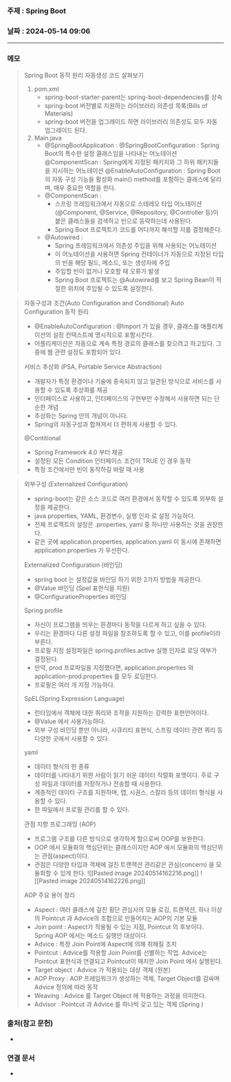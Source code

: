 ### 주제 : Spring Boot

### 날짜 : 2024-05-14 09:06
----
### 메모
> Spring Boot 동작 원리
> 자동생성 코드 살펴보기
> 	1. pom.xml
> 		- spring-boot-starter-parent는 spring-boot-dependencies를 상속
> 		- spring-boot 버전별로 지원하는 라이브러리 의존성 목록(Bills of Materials)
> 		- spring-boot 버전을 업그레이드 하면 라이브러리 의존성도 모두 자동 업그레이드 된다.
> 	2. Main.java
> 		- @SpringBootApplication :
> 			@SpringBootConfiguration : Spring Boot의 특수한 설정 클래스임을 나타내는 어노테이션
> 			@ComponentScan : Spring에게 지정된 패키지와 그 하위 패키지들을 지시하는 어노테이션
> 			@EnableAutoConfiguration : Spring Boot의 자동 구성 기능을 활성화
> 			main() method를 포함하는 클래스에 달리며, 매우 중요한 역할을 한다.
> 		- @ComponentScan :
> 			 - 스프링 프레임워크에서 자동으로 스테레오 타입 어노테이션(@Component, @Service, @Repository, @Controller 등)이 붙은 클래스들을 검색하고 빈으로 등락하는데 사용된다.
> 			 - Spring Boot 프로젝트가 코드를 어디까지 해석할 지를 결정해준다.
> 		- @Autowired :
> 			- Spring 프레임워크에서 의존성 주입을 위해 사용되는 어노테이션
> 			- 이 어노테이션을 사용하면 Spring 컨테이너가 자동으로 지정된 타입의 빈을 해당 필드, 메소드, 또는 생성자에 주입
> 			- 주입할 빈이 없거나 모호할 때 오류가 발생
> 			- Spring Boot 프로젝트는 @Autowired를 보고 Spring Bean이 적절한 위치에 주입될 수 있도록 설정한다.

> 자동구성과 조건(Auto Configuration and Conditional)
> Auto Configuration 동작 원리
> 	- @EnableAutoConfiguration : @Import 가 있을 경우, 클래스를 애플리케이션의 설정 컨텍스트에 명시적으로 포함시킨다.
> 	- 어플리케이션은 자동으로 계속 특정 경로의 클래스를 찾으려고 하고있다. 그중에 웹 관련 설정도 포함되어 있다.
> 
> 서비스 추상화 (PSA, Portable Service Abstraction)
> 	- 개발자가 특정 환경이나 기술에 종속되지 않고 일관된 방식으로 서비스를 사용할 수 있도록 추상화를 제공
> 	- 인터페이스로 사용하고, 인터페이스의 구현부만 수정해서 사용하면 되는 단순한 개념
> 	- 추상화는 Spring 만의 개념이 아니다.
> 	- Spring의 자동구성과 합쳐져서 더 편하게 사용할 수 있다.
> 
> @Contitional
> 	- Spring Framework 4.0 부터 제공
> 	- 설정된 모든 Condition 인터페이스 조건이 TRUE 인 경우 동작
> 	- 특정 조건에서만 빈이 동작하길 바랄 때 사용

> 외부구성 (Externalized Configuration)
> 	- spring-boot는 같은 소스 코드로 여러 환경에서 동작할 수 있도록 외부화 설정을 제공한다.
> 	- java properties, YAML, 환경변수, 실행 인자 로 설정 가능하다.
> 	- 전체 프로젝트의 설정은 .properties, yaml 중 하나만 사용하는 것을 권장한다.
> 	- 같은 곳에 application.properties, application.yaml 이 동시에 존재하면 application.properties 가 우선한다.
> 
> Externalized Configuration (바인딩)
> 	- spring boot 는 설정값을 바인딩 하기 위한 2가지 방법을 제공한다.
> 	- @Value 바인딩 (Spel 표현식을 지원)
> 	- @ConfigurationProperties 바인딩
> 
> Spring profile
> 	- 자신이 프로그램을 띄우는 환경마다 동작을 다르게 하고 싶을 수 있다.
> 	- 우리는 환경마다 다른 설정 파일을 참조하도록 할 수 있고, 이를 profile이라 부른다.
> 	- 프로필 지정 설정파일은 spring.profiles.active 실행 인자로 로딩 여부가 결정된다.
> 	- 만약, prod 프로파일을 지정했다면, application.properties 와 application-prod.properties 를 모두 로딩한다.
> 	- 프로필은 여러 개 지정 가능하다.
> 
> SpEL(Spring Expression Language)
> 	- 런타임에서 객체에 대한 쿼리와 조작을 지원하는 강력한 표현언어이다.
> 	- @Value 에서 사용가능하다.
> 	- 외부 구성 바인딩 뿐만 아니라, 시큐리티 표현식, 스프링 데이터 관련 쿼리 등 다양한 곳에서 사용할 수 있다.
> 
> yaml
> 	- 데이터 형식의 한 종류
> 	- 데이터를 나타내기 위한 사람이 읽기 쉬운 데이터 직렬화 포맷이다. 주로 구성 파일과 데이터를 저장하거나 전송할 때 사용한다.
> 	- 계층적인 데이터 구조를 지원하며, 맵, 시권스, 스칼라 등의 데이터 형식을 사용할 수 있다.
> 	- 한 파일에서 프로필 관리를 할 수 있다.
> 
> 관점 지향 프로그래밍 (AOP)
> 	- 프로그램 구조를 다른 방식으로 생각하게 함으로써 OOP를 보완한다.
> 	- OOP 에서 모듈화의 핵심단위는 클래스이지만 AOP 에서 모듈화의 핵심단위는 관점(aspect)이다.
> 	- 관점은 다양한 타입과 객체에 걸친 트랜잭션 관리같은 관심(concern) 을 모듈화할 수 있게 한다.
> 	![[Pasted image 20240514162216.png]]
> 	![[Pasted image 20240514162226.png]]
> 
> AOP 주요 용어 정리
> 	- Aspect : 여러 클래스에 걸친 횡단 관심사의 모듈 로깅, 트랜잭션, 하나 이상의 Pointcut 과 Advice의 조합으로 만들어지는 AOP의 기본 모듈
> 	- Join point : Aspect가 적용될 수 있는 지점, Pointcut 의 후보이다. Spring AOP 에서는 메소드 실행만 대상이다.
> 	- Advice : 특정 Join Point에 Aspect에 의해 취해질 조치
> 	- Pointcut : Advice를 적용할 Join Point를 선별하는 작업. Advice는 Pointcut 표현식과 연결되고 Pointcut이 매치한 Join Point 에서 실행된다.
> 	- Target object : Advice 가 적용되는 대상 객체 (원본)
> 	- AOP Proxy : AOP 프레임워크가 생성하는 객체, Target Object를 감싸며 Advice 정의에 따라 동작
> 	- Weaving : Advice 를 Target Object 에 적용하는 과정을 의미한다.
> 	- Advisor : Pointcut 과 Advice 를 하나씩 갖고 있는 객체 (Spring )
### 출처(참고 문헌)
-

### 연결 문서
-